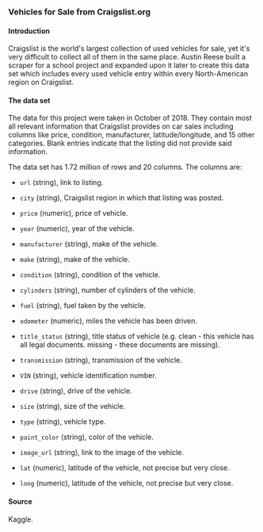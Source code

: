 ### Vehicles for Sale from Craigslist.org

#### Introduction

Craigslist is the world's largest collection of used vehicles for sale, yet it's very difficult to collect all of them in the same place. Austin Reese built a scraper for a school project and expanded upon it later to create this data set which includes every used vehicle entry within every North-American region on Craigslist.

#### The data set

The data for this project were taken in October of 2018. They contain most all relevant information that Craigslist provides on car sales including columns like price, condition, manufacturer, latitude/longitude, and 15 other categories. Blank entries indicate that the listing did not provide said information.

The data set has 1.72 million of rows and 20 columns. The columns are:

* `url` (string), link to listing.

* `city` (string), Craigslist region in which that listing was posted.

* `price` (numeric), price of vehicle.

* `year` (numeric), year of the vehicle.

* `manufacturer` (string), make of the vehicle.

* `make` (string), make of the vehicle.

* `condition` (string), condition of the vehicle.

* `cylinders` (string), number of cylinders of the vehicle.

* `fuel` (string), fuel taken by the vehicle.

* `odometer` (numeric), miles the vehicle has been driven.

* `title_status` (string), title status of vehicle (e.g. clean - this vehicle has all legal documents. missing - these documents are missing).

* `transmission` (string), transmission of the vehicle.

* `VIN` (string), vehicle identification number.

* `drive` (string), drive of the vehicle.

* `size` (string), size of the vehicle.

* `type` (string), vehicle type.

* `paint_color` (string), color of the vehicle.

* `image_url` (string), link to the image of the vehicle.

* `lat` (numeric), latitude of the vehicle, not precise but very close.

* `long` (numeric), latitude of the vehicle, not precise but very close.

#### Source

Kaggle.
